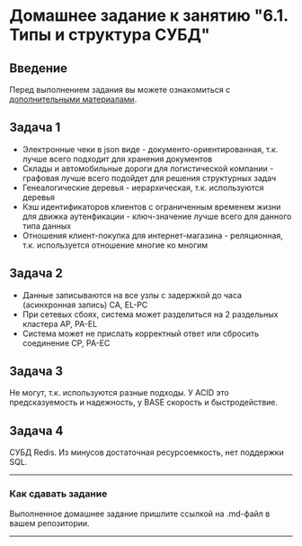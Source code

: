 # Домашнее задание к занятию "6.1. Типы и структура СУБД"

## Введение

Перед выполнением задания вы можете ознакомиться с 
[дополнительными материалами](https://github.com/netology-code/virt-homeworks/tree/master/additional/README.md).

## Задача 1

- Электронные чеки в json виде - документо-ориентированная, т.к. лучше всего подходит для хранения документов
- Склады и автомобильные дороги для логистической компании - графовая лучше всего подойдет для решения структурных задач
- Генеалогические деревья - иерархическая, т.к. используются деревья
- Кэш идентификаторов клиентов с ограниченным временем жизни для движка аутенфикации - ключ-значение лучше всего для данного типа данных
- Отношения клиент-покупка для интернет-магазина - реляционная, т.к. используется отношение многие ко многим


## Задача 2

- Данные записываются на все узлы с задержкой до часа (асинхронная запись) CA, EL-PC
- При сетевых сбоях, система может разделиться на 2 раздельных кластера AP, PA-EL
- Система может не прислать корректный ответ или сбросить соединение CP, PA-EC


## Задача 3

Не могут, т.к. используются разные подходы. У ACID это предсказуемость и надежность, у BASE скорость и быстродействие.


## Задача 4

СУБД Redis. Из минусов достаточная ресурсоемкость, нет поддержки SQL.


---

### Как cдавать задание

Выполненное домашнее задание пришлите ссылкой на .md-файл в вашем репозитории.

---

